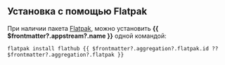 ## Установка с помощью Flatpak <Badge v-if="$frontmatter?.aggregation?.flatpak?.build === 'unofficial'" type="danger" text="Неофициальная сборка" />

При наличии пакета [Flatpak](/system/flatpak/), можно установить **{{ $frontmatter?.appstream?.name }}** одной командой:

```shell-vue
flatpak install flathub {{ $frontmatter?.aggregation?.flatpak.id ?? $frontmatter?.aggregation?.flatpak }}
```

<!--@include: @apps/.parts/install/software-flatpak.md-->
